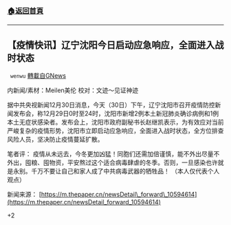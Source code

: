 ###  [:house:返回首頁](https://github.com/ourhimalayas/txt)
---

## 【疫情快讯】辽宁沈阳今日启动应急响应，全面进入战时状态
` wenwu` [轉載自GNews](https://gnews.org/zh-hans/699724/)

内新闻/素材：Meilen美伦 校对：文迹～见证神迹

据中共央视新闻12月30日消息，今天（30日）下午，辽宁沈阳市召开疫情防控新闻发布会，称12月29日0时至24时，沈阳市新增2例本土新冠肺炎确诊病例和1例本土无症状感染者。发布会上，沈阳市政府副秘书长赵继凯表示，为有效应对当前严峻复杂的疫情形势，沈阳市立即启动应急响应，全面进入战时状态，全方位排查风险人员，坚决防止疫情蔓延扩散。

笔者评：
疫情从未远去，今冬更加凶猛！同胞们还需加倍谨慎，能不外出尽量不外出，囤粮、囤物资，平安熬过这个适合病毒肆虐的冬季。否则，一旦感染也许就是永别。千万不要让自己和家人成了中共病毒武器的牺牲品！
（本人仅代表个人观点）

新闻来源：
[https://m.thepaper.cn/newsDetail\_forward\_10594614](https://m.thepaper.cn/newsDetail_forward_10594614)

+2

